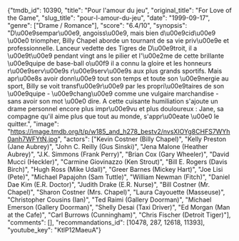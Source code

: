 {"tmdb_id": 10390, "title": "Pour l'amour du jeu", "original_title": "For Love of the Game", "slug_title": "pour-l-amour-du-jeu", "date": "1999-09-17", "genre": ["Drame / Romance"], "score": "6.4/10", "synopsis": "D\u00e9sempar\u00e9, angoiss\u00e9, mais bien d\u00e9cid\u00e9 \u00e0 triompher, Billy Chapel aborde un tournant de sa vie priv\u00e9e et professionnelle. Lanceur vedette des Tigres de D\u00e9troit, il a \u00e9t\u00e9 pendant vingt ans le pilier et l'\u00e2me de cette brillante \u00e9quipe de base-ball o\u00f9 il a connu la gloire et les honneurs r\u00e9serv\u00e9s r\u00e9serv\u00e9s aux plus grands sportifs. Mais apr\u00e8s avoir donn\u00e9 tout son temps et toute son \u00e9nergie au sport, Billy se voit transf\u00e9r\u00e9 par les propri\u00e9taires de son \u00e9quipe - \u00e9chang\u00e9 comme une vulgaire marchandise - sans avoir son mot \u00e0 dire. A cette cuisante humiliation s'ajoute un drame personnel encore plus impr\u00e9vu et plus douloureux : Jane, sa compagne qu'il aime plus que tout au monde, s'appr\u00eate \u00e0 le quitter.", "image": "https://image.tmdb.org/t/p/w185_and_h278_bestv2/nvsXIOYg8CHFS7WYh0anh7WFYtN.jpg", "actors": ["Kevin Costner (Billy Chapel)", "Kelly Preston (Jane Aubrey)", "John C. Reilly (Gus Sinski)", "Jena Malone (Heather Aubrey)", "J.K. Simmons (Frank Perry)", "Brian Cox (Gary Wheeler)", "David Mucci (Heckler)", "Carmine Giovinazzo (Ken Strout)", "Bill E. Rogers (Davis Birch)", "Hugh Ross (Mike Udall)", "Greer Barnes (Mickey Hart)", "Joe Lisi (Pete)", "Michael Papajohn (Sam Tuttle)", "William Newman (Fitch)", "Daniel Dae Kim (E.R. Doctor)", "Judith Drake (E.R. Nurse)", "Bill Costner (Mr. Chapel)", "Sharon Costner (Mrs. Chapel)", "Laura Cayouette (Masseuse)", "Christopher Cousins (Ian)", "Ted Raimi (Gallery Doorman)", "Michael Emerson (Gallery Doorman)", "Shelly Desai (Taxi Driver)", "Ed Morgan (Man at the Cafe)", "Carl Burrows (Cunningham)", "Chris Fischer (Detroit Tiger)"], "comments": [], "recommandations_id": [10478, 287, 12618, 11393], "youtube_key": "KtlP12MaeuA"}